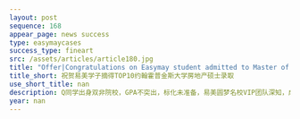 ```yaml
---
layout: post
sequence: 168
appear_page: news success
type: easymaycases
success_type: fineart
src: /assets/articles/article180.jpg
title: "Offer|Congratulations on Easymay student admitted to Master of Science in Real Estate and Infrastructure at Johns Hopkins University"
title_short: 祝贺易美学子摘得TOP10约翰霍普金斯大学房地产硕士录取
use_short_title: nan
description: Q同学出身双非院校，GPA不突出，标化未准备，易美圆梦名校VIP团队深知，成功无法轻易复制。为此，易美特邀前约翰霍普金斯大学资深招生官斯凯丽女士一起为Q同学匹配了线下科研项目——房地产市场的经济学。该项目致力于如何理论化和系统化房地产经济运行过程，以揭示和反映房地产经济运行规律。Q同学在项目中不但可以结合自己所学经济学常识和两年工作经验，而且拓展了房地产相关理论，包括房价基本理论、特征价格理论和收益模型理论。
year: nan
---
```


